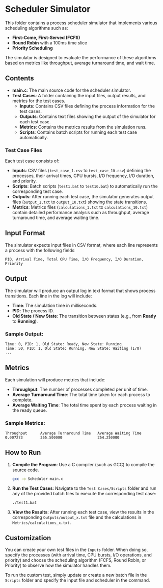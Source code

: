 
# Scheduler Simulator

This folder contains a process scheduler simulator that implements various scheduling algorithms such as:
- **First-Come, First-Served (FCFS)**
- **Round Robin** with a 100ms time slice
- **Priority Scheduling**

The simulator is designed to evaluate the performance of these algorithms based on metrics like throughput, average turnaround time, and wait time.

## Contents

- **main.c**: The main source code for the scheduler simulator.
- **Test Cases**: A folder containing the input files, output results, and metrics for the test cases.
  - **Inputs**: Contains CSV files defining the process information for the test cases.
  - **Outputs**: Contains text files showing the output of the simulator for each test case.
  - **Metrics**: Contains the metrics results from the simulation runs.
  - **Scripts**: Contains batch scripts for running each test case automatically.

### Test Case Files
Each test case consists of:
- **Inputs**: CSV files (`test_case_1.csv` to `test_case_10.csv`) defining the processes, their arrival times, CPU bursts, I/O frequency, I/O duration, and priority.
- **Scripts**: Batch scripts (`test1.bat` to `test10.bat`) to automatically run the corresponding test case.
- **Outputs**: After running each test case, the simulator generates output files (`output_1.txt` to `output_10.txt`) showing the state transitions.
- **Metrics**: Metrics files (`calculations_1.txt` to `calculations_10.txt`) contain detailed performance analysis such as throughput, average turnaround time, and average waiting time.

## Input Format
The simulator expects input files in CSV format, where each line represents a process with the following fields:

```
PID, Arrival Time, Total CPU Time, I/O Frequency, I/O Duration, Priority
```

## Output
The simulator will produce an output log in text format that shows process transitions. Each line in the log will include:
- **Time**: The simulation time in milliseconds.
- **PID**: The process ID.
- **Old State / New State**: The transition between states (e.g., from **Ready** to **Running**).

### Sample Output:
```
Time: 0, PID: 1, Old State: Ready, New State: Running
Time: 50, PID: 1, Old State: Running, New State: Waiting (I/O)
...
```

## Metrics
Each simulation will produce metrics that include:
- **Throughput**: The number of processes completed per unit of time.
- **Average Turnaround Time**: The total time taken for each process to complete.
- **Average Waiting Time**: The total time spent by each process waiting in the ready queue.

### Sample Metrics:
```
Throughput      Average Turnaround Time   Average Waiting Time     
0.007273        355.500000                254.250000
```

## How to Run

1. **Compile the Program**:
   Use a C compiler (such as GCC) to compile the source code.
   ```bash
   gcc -o Scheduler main.c
   ```

2. **Run the Test Cases**:
   Navigate to the `Test Cases/Scripts` folder and run any of the provided batch files to execute the corresponding test case:
   ```bash
   ./test1.bat
   ```

3. **View the Results**:
   After running each test case, view the results in the corresponding `Outputs/output_x.txt` file and the calculations in `Metrics/calculations_x.txt`.

## Customization
You can create your own test files in the `Inputs` folder. When doing so, specify the processes (with arrival time, CPU bursts, I/O operations, and priority) and choose the scheduling algorithm (FCFS, Round Robin, or Priority) to observe how the simulator handles them.

To run the custom test, simply update or create a new batch file in the `Scripts` folder and specify the input file and scheduler in the command.
